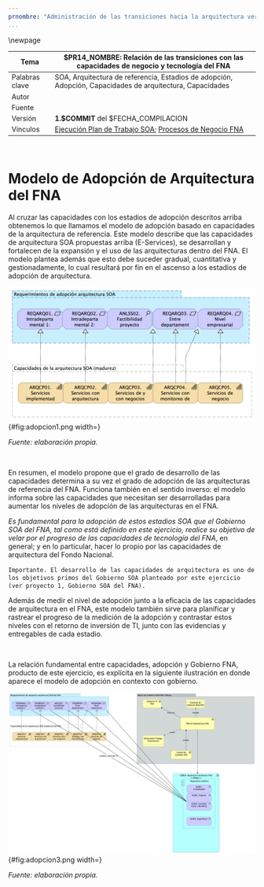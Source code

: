 ```yaml
---
prnombre: "Administración de las transiciones hacia la arquitectura versión 2.0"
...
```


<div style="page-break-before: always;"></div>
\newpage

| Tema           | $PR14_NOMBRE: **Relación de las transiciones con las capacidades de negocio y tecnología del FNA** |
|----------------|----------------------------------------------------------------------|
| Palabras clave | SOA, Arquitectura de referencia, Estadios de adopción, Adopción, Capacidades de arquitectura, Capacidades                    |
| Autor          |                                                              |
| Fuente         |                                                              |
| Versión        | **1.$COMMIT** del $FECHA_COMPILACION                       |
| Vínculos       | [Ejecución Plan de Trabajo SOA](onenote:#N001d.sharepoint.com); [Procesos de Negocio FNA](onenote:#N003a.com)|

<br>

# Modelo de Adopción de Arquitectura del FNA
Al cruzar las capacidades con los estadios de adopción descritos arriba obtenemos lo que llamamos el modelo de adopción basado en capacidades de la arquitectura de referencia. Este modelo describe que las capacidades de arquitectura SOA propuestas arriba (E-Services), se desarrollan y fortalecen de la expansión y el uso de las arquitecturas dentro del FNA. El modelo plantea además que esto debe suceder gradual, cuantitativa y gestionadamente, lo cual resultará por fin en el ascenso a los estadios de adopción de arquitectura.

![Relación de desarrollo de las capacidades y la adopción de las arquitecturas de referencia SOA en el FNA.](images/adopcion1.png){#fig:adopcion1.png width=}

_Fuente: elaboración propia._

<br>

En resumen, el modelo propone que el grado de desarrollo de las capacidades determina a su vez el grado de adopción de las arquitecturas de referencia del FNA. Funciona también en el sentido inverso: el modelo informa sobre las capacidades que necesitan ser desarrolladas para aumentar los niveles de adopción de las arquitecturas en el FNA.

_Es fundamental para la adopción de estos estadios SOA que el Gobierno SOA del FNA, tal como está definido en este ejercicio, realice su objetivo de velar por el progreso de las capacidades de tecnología del FNA_, en general; y en lo particular, hacer lo propio por las capacidades de arquitectura del Fondo Nacional.

    Importante. El desarrollo de las capacidades de arquitectura es uno de los objetivos primos del Gobierno SOA planteado por este ejercicio (ver proyecto 1, Gobierno SOA del FNA).

Además de medir el nivel de adopción junto a la eficacia de las capacidades de arquitectura en el FNA, este modelo también sirve para planificar y rastrear el progreso de la medición de la adopción y contrastar estos niveles con el retorno de inversión de TI, junto con las evidencias y entregables de cada estadio.

<br>

La relación fundamental entre capacidades, adopción y Gobierno FNA, producto de este ejercicio, es explícita en la siguiente ilustración en donde aparece el modelo de adopción en contexto con gobierno.

![Modelo de adopción de arquitecturas del FNA en contexto con gobierno E-Services.](images/adopcion3.png){#fig:adopcion3.png width=}

_Fuente: elaboración propia._

<br>
